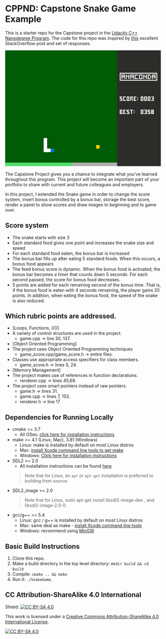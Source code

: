 # CPPND: Capstone Snake Game Example

This is a starter repo for the Capstone project in the [Udacity C++ Nanodegree Program](https://www.udacity.com/course/c-plus-plus-nanodegree--nd213). The code for this repo was inspired by [this](https://codereview.stackexchange.com/questions/212296/snake-game-in-c-with-sdl) excellent StackOverflow post and set of responses.

<img src="snake_game.gif"/>

The Capstone Project gives you a chance to integrate what you've learned throughout this program. This project will become an important part of your portfolio to share with current and future colleagues and employers.

In this project, I extended the Snake game in order to change the score system, insert bonus controlled by a bonus bar, storage the best score, render a panel to show scores and draw images to beginning and to game over.

## Score system
  * The snake starts with size 3
  * Each standard food gives one point and increases the snake size and speed
  * For each standard food eaten, the bonus bar is increased
  * The bonus bar fills up after eating 5 standard foods. When this occurs, a bonus food appears
  * The feed bonus score is dynamic. When the bonus food is activated, the bonus bar becomes a timer that counts down 5 seconds. For each second passed, the score for bonus food decreases.
  * 5 points are added for each remaining second of the bonus time. That is, if the bonus food is eaten with 4 seconds remaining, the player gains 20 points. In addition, when eating the bonus food, the speed of the snake is also reduced.

## Which rubric points are addressed.
* [Loops, Functions, I/O]
* A variety of control structures are used in the project.
  * game.cpp -> line 30, 137.
* [Object Oriented Programming]
* The project uses Object Oriented Programming techniques
  * game_score.cpp/game_score.h -> entire files.
* Classes use appropriate access specifiers for class members.
  * game_score.h -> lines 5, 24.
* [Memory Management]
* The project makes use of references in function declarations.
  * renderer.cpp -> lines 45,69.
* The project uses smart pointers instead of raw pointers.
  * game.h -> lines 31.
  * game.cpp -> lines 7, 153.
  * renderer.h -> line 17

## Dependencies for Running Locally
* cmake >= 3.7
  * All OSes: [click here for installation instructions](https://cmake.org/install/)
* make >= 4.1 (Linux, Mac), 3.81 (Windows)
  * Linux: make is installed by default on most Linux distros
  * Mac: [install Xcode command line tools to get make](https://developer.apple.com/xcode/features/)
  * Windows: [Click here for installation instructions](http://gnuwin32.sourceforge.net/packages/make.htm)
* SDL2 >= 2.0
  * All installation instructions can be found [here](https://wiki.libsdl.org/Installation)
  >Note that for Linux, an `apt` or `apt-get` installation is preferred to building from source.
* SDL2_image >= 2.0
  >Note that for Linux, sudo apt-get install libsdl2-image-dev , and libsdl2-image-2.0-0
* gcc/g++ >= 5.4
  * Linux: gcc / g++ is installed by default on most Linux distros
  * Mac: same deal as make - [install Xcode command line tools](https://developer.apple.com/xcode/features/)
  * Windows: recommend using [MinGW](http://www.mingw.org/)

## Basic Build Instructions

1. Clone this repo.
2. Make a build directory in the top level directory: `mkdir build && cd build`
3. Compile: `cmake .. && make`
4. Run it: `./SnakeGame`.


## CC Attribution-ShareAlike 4.0 International


Shield: [![CC BY-SA 4.0][cc-by-sa-shield]][cc-by-sa]

This work is licensed under a
[Creative Commons Attribution-ShareAlike 4.0 International License][cc-by-sa].

[![CC BY-SA 4.0][cc-by-sa-image]][cc-by-sa]

[cc-by-sa]: http://creativecommons.org/licenses/by-sa/4.0/
[cc-by-sa-image]: https://licensebuttons.net/l/by-sa/4.0/88x31.png
[cc-by-sa-shield]: https://img.shields.io/badge/License-CC%20BY--SA%204.0-lightgrey.svg
